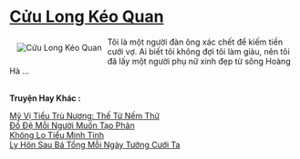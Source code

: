 <a href="https://truyentiki.com/cuu-long-keo-quan.30598/" title="Cửu Long Kéo Quan"><h1>Cửu Long Kéo Quan</h1></a><div style="display:table"><img align="right" style="float: left; padding: 10px;" src="https://truyentiki.com/a/img/str/src/30598.jpg" alt="Cửu Long Kéo Quan">Tôi là một người đàn ông xác chết để kiếm tiền cưới vợ. Ai biết tôi không đợi tôi làm giàu, nên tôi đã lấy một người phụ nữ xinh đẹp từ sông Hoàng Hà ...</div><p><br><b>Truyện Hay Khác :</b></p><a href="https://truyentiki.com/my-vi-tieu-tru-nuong-the-tu-nem-thu.30597/" alt="Mỹ Vị Tiểu Trù Nương: Thế Tử Nếm Thử">Mỹ Vị Tiểu Trù Nương: Thế Tử Nếm Thử</a><br/><a href="https://github.com/nownovels/top500/tree/master/truyenhay/33860/" alt="Đồ Đệ Mỗi Người Muốn Tạo Phản">Đồ Đệ Mỗi Người Muốn Tạo Phản</a><br/><a href="https://github.com/nownovels/truyenhay/tree/master/truyenhay/30702/README.md" alt="Không Lo Tiểu Minh Tinh">Không Lo Tiểu Minh Tinh</a><br/><a href="https://github.com/nownovels/top500/tree/master/truyenhay/33555/" alt="Ly Hôn Sau Bá Tổng Mỗi Ngày Tưởng Cưới Ta">Ly Hôn Sau Bá Tổng Mỗi Ngày Tưởng Cưới Ta</a><br/>